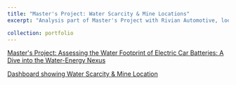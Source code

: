 ```yaml
---
title: "Master's Project: Water Scarcity & Mine Locations"
excerpt: "Analysis part of Master's Project with Rivian Automotive, looking at the water usage impact of mining for battery minerals. Analysis performed included an ArcGIS Pro water scarcity map, as well as an ArcGIS online dashboard, which shows mines with high water usage and underlying water scarcity issues. <br/><img src='/images/MP.png'>"

collection: portfolio
---
```

[Master's Project: Assessing the Water Footprint of Electric Car Batteries: A Dive into the Water-Energy Nexus](https://dukespace.lib.duke.edu/dspace/bitstream/handle/10161/27165/Duke_MP_2023_Allen-Katayama-MacDonald-Thornton.pdf?sequence=1&isAllowed=y)

[Dashboard showing Water Scarcity & Mine Location](https://dukeuniv.maps.arcgis.com/apps/dashboards/47a5c479b8854bda9d2bb817986ae758)
